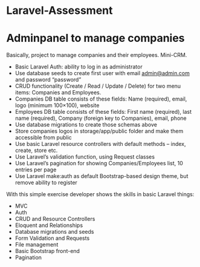 # Laravel-Assessment

# Adminpanel to manage companies
Basically, project to manage companies and their employees. Mini-CRM.

- Basic Laravel Auth: ability to log in as administrator
- Use database seeds to create first user with email admin@admin.com and password “password”
- CRUD functionality (Create / Read / Update / Delete) for two menu items: Companies and Employees.
- Companies DB table consists of these fields: Name (required), email, logo (minimum 100×100), website
- Employees DB table consists of these fields: First name (required), last name (required), Company (foreign key to Companies), email, phone
- Use database migrations to create those schemas above
- Store companies logos in storage/app/public folder and make them accessible from public
- Use basic Laravel resource controllers with default methods – index, create, store etc.
- Use Laravel’s validation function, using Request classes
- Use Laravel’s pagination for showing Companies/Employees list, 10 entries per page
- Use Laravel make:auth as default Bootstrap-based design theme, but remove ability to register


With this simple exercise developer shows the skills in basic Laravel things:

- MVC
- Auth
- CRUD and Resource Controllers
- Eloquent and Relationships
- Database migrations and seeds
- Form Validation and Requests
- File management
- Basic Bootstrap front-end
- Pagination
